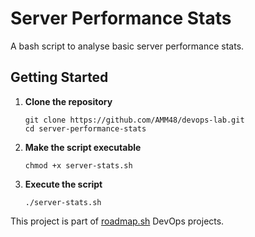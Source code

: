 # Server Performance Stats
A bash script to analyse basic server performance stats.  

## Getting Started
1. **Clone the repository**
    ```
    git clone https://github.com/AMM48/devops-lab.git
    cd server-performance-stats
    ```

2. **Make the script executable**
    ```
    chmod +x server-stats.sh
    ```
3. **Execute the script**  
    ```
    ./server-stats.sh
    ```
This project is part of [roadmap.sh](https://roadmap.sh/projects/server-stats) DevOps projects.
